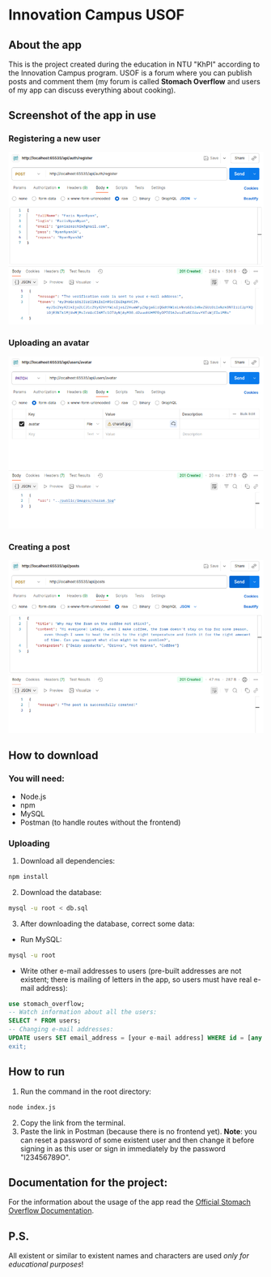 # Innovation Campus USOF
## About the app
This is the project created during the education in NTU "KhPI" according to the Innovation Campus program. USOF is a forum where you can publish posts and comment them (my forum is called **Stomach Overflow** and users of my app can discuss everything about cooking).
## Screenshot of the app in use
### Registering a new user
![Registering a new user](./public/images/register.png "Registering")
### Uploading an avatar
![Uploading an avatar](./public/images/uploadingAvatar.png "Uploading an avatar")
### Creating a post
![Creating a post](./public/images/creatingPost.png "Creating a post")
## How to download
### You will need:
* Node.js
* npm
* MySQL
* Postman (to handle routes without the frontend)
### Uploading
1. Download all dependencies:
```bash
npm install
```
2. Download the database:
```bash
mysql -u root < db.sql
```
3. After downloading the database, correct some data:
  * Run MySQL:
```bash
mysql -u root
```
  * Write other e-mail addresses to users (pre-built addresses are not existent; there is mailing of letters in the app, so users must have real e-mail address):
```sql
use stomach_overflow;
-- Watch information about all the users:
SELECT * FROM users;
-- Changing e-mail addresses:
UPDATE users SET email_address = [your e-mail address] WHERE id = [any user's id];
exit;
```
## How to run
1. Run the command in the root directory:
```bash
node index.js
```
2. Copy the link from the terminal.
3. Paste the link in Postman (because there is no frontend yet).
**Note**: you can reset a password of some existent user and then change it before signing in as this user or sign in immediately by the password "l23456789O".
## Documentation for the project:
For the information about the usage of the app read the [Official Stomach Overflow Documentation](https://docs.google.com/document/d/1VTtelaNjCpbmt7tRmX8bE_2_yzD21DtBtSzT29xfu8s/edit?usp=sharing).
## P.S.
All existent or similar to existent names and characters are used *only for educational purposes*!
